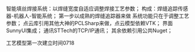 智能填丝焊接系统：以焊缝宽度自适应调整焊接工艺参数；
构成：焊缝追踪传感器-机器人-智能系统；
第一步以成熟的焊缝追踪器来做 系统功能只在于调整工艺参数；
点云库引用其他大神的PCLSharp来做，点云模型依赖VTK；
界面SunnyUI集成；
通讯STTech的TCP/IP通讯；
其余依赖引用公共Nuget；

工艺模型第一次建立时间0718
